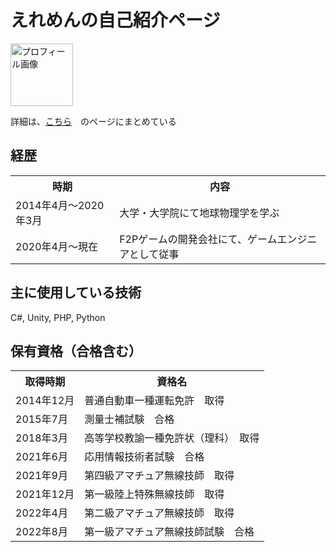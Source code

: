 # えれめんの自己紹介ページ

<img width=100px height=100px src="https://pbs.twimg.com/profile_images/1081915420787896320/uE9c1Vuy_400x400.jpg" alt="プロフィール画像">

詳細は、[こちら](https://aielement-github-io.vercel.app/)　のページにまとめている

## 経歴
<table>
<tr><th>時期</th><th>内容</th></tr>
<tr><td>2014年4月〜2020年3月</td><td>大学・大学院にて地球物理学を学ぶ</td></tr>
<tr><td>2020年4月〜現在</td><td>F2Pゲームの開発会社にて、ゲームエンジニアとして従事</td></tr>
</table>

## 主に使用している技術
C#, Unity, PHP, Python

## 保有資格（合格含む）
<table>
<tr><th>取得時期</th><th>資格名</th></tr>
<tr><td>2014年12月</td><td>普通自動車一種運転免許　取得</td></tr>
<tr><td>2015年7月</td><td>測量士補試験　合格</td></tr>
<tr><td>2018年3月</td><td>高等学校教諭一種免許状（理科）　取得</td></tr>
<tr><td>2021年6月</td><td>応用情報技術者試験　合格</td></tr>
<tr><td>2021年9月</td><td>第四級アマチュア無線技師　取得</td></tr>
<tr><td>2021年12月</td><td>第一級陸上特殊無線技師　取得</td></tr>
<tr><td>2022年4月</td><td>第二級アマチュア無線技師　取得</td></tr>
<tr><td>2022年8月</td><td>第一級アマチュア無線技師試験　合格</td></tr>
</table>
